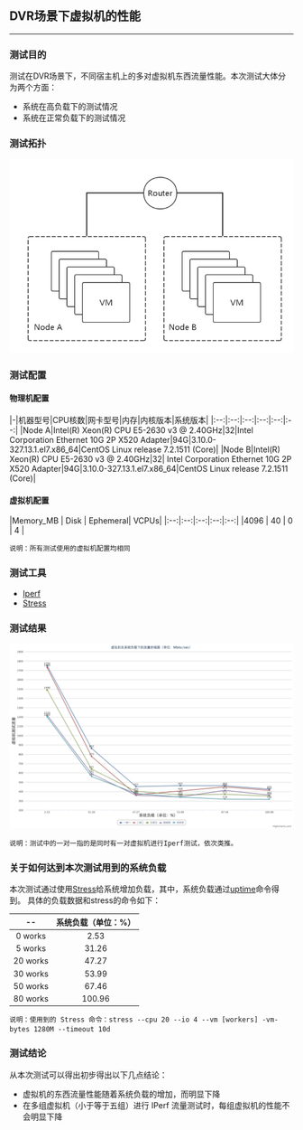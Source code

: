 ## DVR场景下虚拟机的性能

---

### 测试目的
测试在DVR场景下，不同宿主机上的多对虚拟机东西流量性能。本次测试大体分为两个方面：
 - 系统在高负载下的测试情况
 - 系统在正常负载下的测试情况

### 测试拓扑

 ![topology][1]

### 测试配置

#### 物理机配置

|-|机器型号|CPU核数|网卡型号|内存|内核版本|系统版本|
|:--:|:--:|:--:|:--:|:--:|:--:|
|Node A|Intel(R) Xeon(R) CPU E5-2630 v3 @ 2.40GHz|32|Intel Corporation Ethernet 10G 2P X520 Adapter|94G|3.10.0-327.13.1.el7.x86_64|CentOS Linux release 7.2.1511 (Core)|
|Node B|Intel(R) Xeon(R) CPU E5-2630 v3 @ 2.40GHz|32| Intel Corporation Ethernet 10G 2P X520 Adapter|94G|3.10.0-327.13.1.el7.x86_64|CentOS Linux release 7.2.1511 (Core)|

#### 虚拟机配置

|Memory_MB | Disk | Ephemeral| VCPUs|
|:--:|:--:|:--:|:--:|:--:|
|4096      | 40   | 0        | 4     |

`说明：所有测试使用的虚拟机配置均相同`

### 测试工具
  - [Iperf](https://iperf.fr/)
  - [Stress](../stability/stress.md)

### 测试结果

 ![dvr_stress][2]


 `说明：测试中的一对一指的是同时有一对虚拟机进行Iperf测试，依次类推。`

### 关于如何达到本次测试用到的系统负载

 本次测试通过使用[Stress](../stability/stress.md)给系统增加负载，其中，系统负载通过[uptime](http://linux.die.net/man/1/uptime)命令得到。
具体的负载数据和stress的命令如下：

|--|系统负载（单位：%）|
|:--:|:--:|
|0 works|2.53|
|5 works|31.26|
|20 works|47.27|
|30 works|53.99|
|50 works|67.46|
|80 works|100.96|
`说明：使用到的 Stress 命令：stress --cpu 20 --io 4 --vm [workers] -vm-bytes 1280M --timeout 10d`

### 测试结论

 从本次测试可以得出初步得出以下几点结论：
 - 虚拟机的东西流量性能随着系统负载的增加，而明显下降
 - 在多组虚拟机（小于等于五组）进行 IPerf 流量测试时，每组虚拟机的性能不会明显下降




 [1]: ../../images/performance/topology.png
 [2]: ../../images/performance/dvr_stress.png

